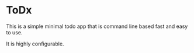 # ToDx

This is a simple minimal todo app that is command line based fast and easy to use.

It is highly configurable.
